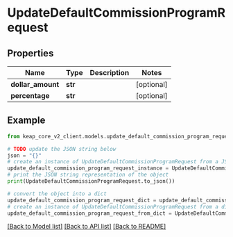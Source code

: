 # UpdateDefaultCommissionProgramRequest


## Properties

Name | Type | Description | Notes
------------ | ------------- | ------------- | -------------
**dollar_amount** | **str** |  | [optional] 
**percentage** | **str** |  | [optional] 

## Example

```python
from keap_core_v2_client.models.update_default_commission_program_request import UpdateDefaultCommissionProgramRequest

# TODO update the JSON string below
json = "{}"
# create an instance of UpdateDefaultCommissionProgramRequest from a JSON string
update_default_commission_program_request_instance = UpdateDefaultCommissionProgramRequest.from_json(json)
# print the JSON string representation of the object
print(UpdateDefaultCommissionProgramRequest.to_json())

# convert the object into a dict
update_default_commission_program_request_dict = update_default_commission_program_request_instance.to_dict()
# create an instance of UpdateDefaultCommissionProgramRequest from a dict
update_default_commission_program_request_from_dict = UpdateDefaultCommissionProgramRequest.from_dict(update_default_commission_program_request_dict)
```
[[Back to Model list]](../README.md#documentation-for-models) [[Back to API list]](../README.md#documentation-for-api-endpoints) [[Back to README]](../README.md)


